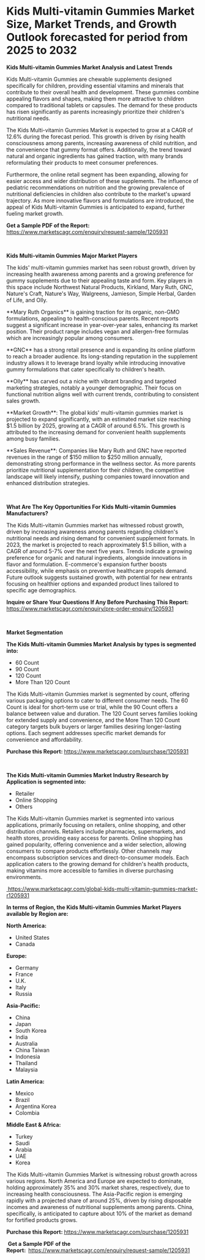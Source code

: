 <p><h1>Kids Multi-vitamin Gummies Market Size, Market Trends, and Growth Outlook forecasted for period from 2025 to 2032</h1></p><p><strong>Kids Multi-vitamin Gummies Market Analysis and Latest Trends</strong></p>
<p><p>Kids Multi-vitamin Gummies are chewable supplements designed specifically for children, providing essential vitamins and minerals that contribute to their overall health and development. These gummies combine appealing flavors and shapes, making them more attractive to children compared to traditional tablets or capsules. The demand for these products has risen significantly as parents increasingly prioritize their children's nutritional needs.</p><p>The Kids Multi-vitamin Gummies Market is expected to grow at a CAGR of 12.6% during the forecast period. This growth is driven by rising health consciousness among parents, increasing awareness of child nutrition, and the convenience that gummy format offers. Additionally, the trend toward natural and organic ingredients has gained traction, with many brands reformulating their products to meet consumer preferences. </p><p>Furthermore, the online retail segment has been expanding, allowing for easier access and wider distribution of these supplements. The influence of pediatric recommendations on nutrition and the growing prevalence of nutritional deficiencies in children also contribute to the market's upward trajectory. As more innovative flavors and formulations are introduced, the appeal of Kids Multi-vitamin Gummies is anticipated to expand, further fueling market growth.</p></p>
<p><strong>Get a Sample PDF of the Report:&nbsp;</strong> <a href="https://www.marketscagr.com/enquiry/request-sample/1205931?utm_campaign=3353&utm_medium=2&utm_source=Github&utm_content=ia&utm_term=19042025&utm_id=kids-multi-vitamin-gummies">https://www.marketscagr.com/enquiry/request-sample/1205931</a></p>
<p>&nbsp;</p>
<p><strong>Kids Multi-vitamin Gummies Major Market Players</strong></p>
<p><p>The kids' multi-vitamin gummies market has seen robust growth, driven by increasing health awareness among parents and a growing preference for gummy supplements due to their appealing taste and form. Key players in this space include Northwest Natural Products, Kirkland, Mary Ruth, GNC, Nature's Craft, Nature's Way, Walgreens, Jamieson, Simple Herbal, Garden of Life, and Olly.</p><p>**Mary Ruth Organics** is gaining traction for its organic, non-GMO formulations, appealing to health-conscious parents. Recent reports suggest a significant increase in year-over-year sales, enhancing its market position. Their product range includes vegan and allergen-free formulas which are increasingly popular among consumers.</p><p>**GNC** has a strong retail presence and is expanding its online platform to reach a broader audience. Its long-standing reputation in the supplement industry allows it to leverage brand loyalty while introducing innovative gummy formulations that cater specifically to children's health.</p><p>**Olly** has carved out a niche with vibrant branding and targeted marketing strategies, notably a younger demographic. Their focus on functional nutrition aligns well with current trends, contributing to consistent sales growth.</p><p>**Market Growth**: The global kids' multi-vitamin gummies market is projected to expand significantly, with an estimated market size reaching $1.5 billion by 2025, growing at a CAGR of around 6.5%. This growth is attributed to the increasing demand for convenient health supplements among busy families.</p><p>**Sales Revenue**: Companies like Mary Ruth and GNC have reported revenues in the range of $150 million to $250 million annually, demonstrating strong performance in the wellness sector. As more parents prioritize nutritional supplementation for their children, the competitive landscape will likely intensify, pushing companies toward innovation and enhanced distribution strategies.</p></p>
<p>&nbsp;</p>
<p><strong>What Are The Key Opportunities For Kids Multi-vitamin Gummies Manufacturers?</strong></p>
<p><p>The Kids Multi-vitamin Gummies market has witnessed robust growth, driven by increasing awareness among parents regarding children's nutritional needs and rising demand for convenient supplement formats. In 2023, the market is projected to reach approximately $1.5 billion, with a CAGR of around 5-7% over the next five years. Trends indicate a growing preference for organic and natural ingredients, alongside innovations in flavor and formulation. E-commerce's expansion further boosts accessibility, while emphasis on preventive healthcare propels demand. Future outlook suggests sustained growth, with potential for new entrants focusing on healthier options and expanded product lines tailored to specific age demographics.</p></p>
<p><strong>Inquire or Share Your Questions If Any Before Purchasing This Report:</strong> <a href="https://www.marketscagr.com/enquiry/pre-order-enquiry/1205931?utm_campaign=3353&utm_medium=2&utm_source=Github&utm_content=ia&utm_term=19042025&utm_id=kids-multi-vitamin-gummies">https://www.marketscagr.com/enquiry/pre-order-enquiry/1205931</a></p>
<p>&nbsp;</p>
<p><strong>Market Segmentation</strong></p>
<p><strong>The Kids Multi-vitamin Gummies Market Analysis by types is segmented into:</strong></p>
<p><ul><li>60 Count</li><li>90 Count</li><li>120 Count</li><li>More Than 120 Count</li></ul></p>
<p><p>The Kids Multi-vitamin Gummies market is segmented by count, offering various packaging options to cater to different consumer needs. The 60 Count is ideal for short-term use or trial, while the 90 Count offers a balance between value and duration. The 120 Count serves families looking for extended supply and convenience, and the More Than 120 Count category targets bulk buyers or larger families desiring longer-lasting options. Each segment addresses specific market demands for convenience and affordability.</p></p>
<p><strong>Purchase this Report:&nbsp;</strong><a href="https://www.marketscagr.com/purchase/1205931?utm_campaign=3353&utm_medium=2&utm_source=Github&utm_content=ia&utm_term=19042025&utm_id=kids-multi-vitamin-gummies">https://www.marketscagr.com/purchase/1205931</a></p>
<p>&nbsp;</p>
<p><strong>The Kids Multi-vitamin Gummies Market Industry Research by Application is segmented into:</strong></p>
<p><ul><li>Retailer</li><li>Online Shopping</li><li>Others</li></ul></p>
<p><p>The Kids Multi-vitamin Gummies market is segmented into various applications, primarily focusing on retailers, online shopping, and other distribution channels. Retailers include pharmacies, supermarkets, and health stores, providing easy access for parents. Online shopping has gained popularity, offering convenience and a wider selection, allowing consumers to compare products effortlessly. Other channels may encompass subscription services and direct-to-consumer models. Each application caters to the growing demand for children's health products, making vitamins more accessible to families in diverse purchasing environments.</p></p>
<p><a href="https://www.marketscagr.com/global-kids-multi-vitamin-gummies-market-r1205931?utm_campaign=3353&utm_medium=2&utm_source=Github&utm_content=ia&utm_term=19042025&utm_id=kids-multi-vitamin-gummies">&nbsp;https://www.marketscagr.com/global-kids-multi-vitamin-gummies-market-r1205931</a></p>
<p><strong>In terms of Region, the Kids Multi-vitamin Gummies Market Players available by Region are:</strong></p>
<p>
    <p> <strong> North America: </strong>
        <ul>
            <li>United States</li>
            <li>Canada</li>
        </ul>
        </p> 
    <p> <strong> Europe: </strong>
        <ul>
            <li>Germany</li>
            <li>France</li>
            <li>U.K.</li>
            <li>Italy</li>
            <li>Russia</li>
        </ul>
        </p> 
    <p> <strong> Asia-Pacific: </strong>
        <ul>
            <li>China</li>
            <li>Japan</li>
            <li>South Korea</li>
            <li>India</li>
            <li>Australia</li>
            <li>China Taiwan</li>
            <li>Indonesia</li>
            <li>Thailand</li>
            <li>Malaysia</li>
        </ul>
        </p> 
    <p> <strong> Latin America: </strong>
        <ul>
            <li>Mexico</li>
            <li>Brazil</li>
            <li>Argentina Korea</li>
            <li>Colombia</li>
        </ul>
        </p> 
    <p> <strong> Middle East & Africa: </strong>
        <ul>
            <li>Turkey</li>
            <li>Saudi</li>
            <li>Arabia</li>
            <li>UAE</li>
            <li>Korea</li>
        </ul>
    </p>
    </p>
<p><p>The Kids Multi-vitamin Gummies Market is witnessing robust growth across various regions. North America and Europe are expected to dominate, holding approximately 35% and 30% market shares, respectively, due to increasing health consciousness. The Asia-Pacific region is emerging rapidly with a projected share of around 25%, driven by rising disposable incomes and awareness of nutritional supplements among parents. China, specifically, is anticipated to capture about 10% of the market as demand for fortified products grows.</p></p>
<p><strong>Purchase this Report: </strong><a href="https://www.marketscagr.com/purchase/1205931?utm_campaign=3353&utm_medium=2&utm_source=Github&utm_content=ia&utm_term=19042025&utm_id=kids-multi-vitamin-gummies">https://www.marketscagr.com/purchase/1205931</a></p>
<p>&nbsp;<strong>Get a Sample PDF of the Report:&nbsp;&nbsp;</strong><a href="https://www.marketscagr.com/enquiry/request-sample/1205931?utm_campaign=3353&utm_medium=2&utm_source=Github&utm_content=ia&utm_term=19042025&utm_id=kids-multi-vitamin-gummies">https://www.marketscagr.com/enquiry/request-sample/1205931</a></p>
<p><strong></strong></p>
<p><p></p><p></p><p></p></p>